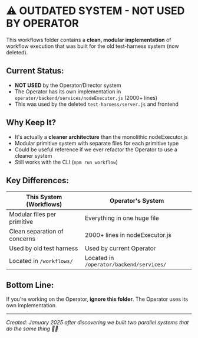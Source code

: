 # ⚠️ OUTDATED SYSTEM - NOT USED BY OPERATOR

This workflows folder contains a **clean, modular implementation** of workflow execution that was built for the old test-harness system (now deleted).

## Current Status:
- **NOT USED** by the Operator/Director system
- The Operator has its own implementation in `operator/backend/services/nodeExecutor.js` (2000+ lines)
- This was used by the deleted `test-harness/server.js` and frontend

## Why Keep It?
- It's actually a **cleaner architecture** than the monolithic nodeExecutor.js
- Modular primitive system with separate files for each primitive type
- Could be useful reference if we ever refactor the Operator to use a cleaner system
- Still works with the CLI (`npm run workflow`)

## Key Differences:
| This System (Workflows) | Operator's System |
|------------------------|-------------------|
| Modular files per primitive | Everything in one huge file |
| Clean separation of concerns | 2000+ lines in nodeExecutor.js |
| Used by old test harness | Used by current Operator |
| Located in `/workflows/` | Located in `/operator/backend/services/` |

## Bottom Line:
If you're working on the Operator, **ignore this folder**. The Operator uses its own implementation.

---
*Created: January 2025 after discovering we built two parallel systems that do the same thing 🤦‍♂️*
